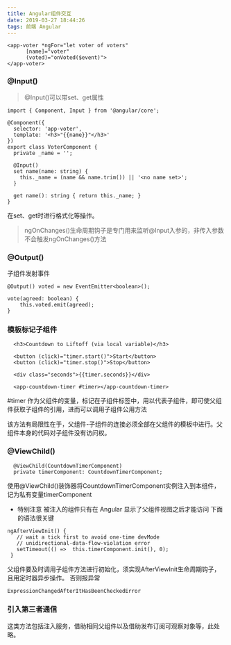 ```yaml
---
title: Angular组件交互
date: 2019-03-27 18:44:26
tags: 前端 Angular
---
```

```
<app-voter *ngFor="let voter of voters"
      [name]="voter"
      (voted)="onVoted($event)">
</app-voter>
```
###  @Input()
    
>@Input()可以带set、get属性

```
import { Component, Input } from '@angular/core';

@Component({
  selector: 'app-voter',
  template: '<h3>"{{name}}"</h3>'
})
export class VoterComponent {
  private _name = '';

  @Input()
  set name(name: string) {
    this._name = (name && name.trim()) || '<no name set>';
  }

  get name(): string { return this._name; }
}
```
在set、get时进行格式化等操作。

>ngOnChanges()生命周期钩子是专门用来监听@Input入参的，非传入参数不会触发ngOnChanges()方法

###  @Output()
子组件发射事件
```
@Output() voted = new EventEmitter<boolean>();

vote(agreed: boolean) {
    this.voted.emit(agreed);
}
```
### 模板标记子组件
```
  <h3>Countdown to Liftoff (via local variable)</h3>
  
  <button (click)="timer.start()">Start</button>
  <button (click)="timer.stop()">Stop</button>
  
  <div class="seconds">{{timer.seconds}}</div>
  
  <app-countdown-timer #timer></app-countdown-timer>
```
#timer 作为父组件的变量，标记在子组件标签中，用以代表子组件，即可使父组件获取子组件的引用，进而可以调用子组件公用方法

该方法有局限性在于，父组件-子组件的连接必须全部在父组件的模板中进行。父组件本身的代码对子组件没有访问权。

### @ViewChild()

```
  @ViewChild(CountdownTimerComponent)
  private timerComponent: CountdownTimerComponent;
```
使用@ViewChild()装饰器将CountdownTimerComponent实例注入到本组件，记为私有变量timerComponent

* 特别注意
 被注入的组件只有在 Angular 显示了父组件视图之后才能访问
 下面的语法很关键

 ```
ngAfterViewInit() {
    // wait a tick first to avoid one-time devMode
    // unidirectional-data-flow-violation error
    setTimeout(() =>  this.timerComponent.init(), 0);
  }
 ```
 父组件要及时调用子组件方法进行初始化，须实现AfterViewInit生命周期钩子，且用定时器异步操作。
 否则报异常
 ```
ExpressionChangedAfterItHasBeenCheckedError
 ```
### 引入第三者通信
这类方法包括注入服务，借助相同父组件以及借助发布订阅可观察对象等，此处略。